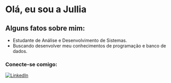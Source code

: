 # Olá, eu sou a Jullia
## Alguns fatos sobre mim:
- Estudante de Análise e Desenvolvimento de Sistemas.
- Buscando desenvolver meu conhecimentos de programação e banco de dados.

### Conecte-se comigo:
[![LinkedIn](https://img.shields.io/badge/LinkedIn-629c5b?style=for-the-badge&logo=linkedin&logoColor=white)](www.linkedin.com/in/jullia-de-paula-781992211)